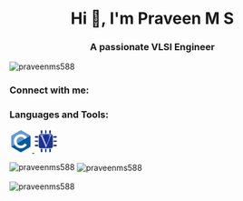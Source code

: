 <h1 align="center">Hi 👋, I'm Praveen M S</h1>
<h3 align="center">A passionate VLSI Engineer</h3>

<p align="left"> 
  <img src="https://komarev.com/ghpvc/?username=praveenms588&label=Profile%20views&color=0e75b6&style=flat" alt="praveenms588" /> 
</p>

<h3 align="left">Connect with me:</h3>
<p align="left">
  <!-- You can add links or icons for your social media here -->
</p>

<h3 align="left">Languages and Tools:</h3>
<p align="left">
  <a href="https://www.cprogramming.com/" target="_blank" rel="noreferrer">
    <img src="https://raw.githubusercontent.com/devicons/devicon/master/icons/c/c-original.svg" alt="c" width="40" height="40"/>
  </a>
  <a href="https://www.verilog.com/" target="_blank" rel="noreferrer">
    <img src="https://raw.githubusercontent.com/devicons/devicon/master/icons/verilog/verilog-original.svg" alt="verilog" width="40" height="40"/>
  </a>
</p>

<p><img align="left" src="https://github-readme-stats.vercel.app/api/top-langs?username=praveenms588&show_icons=true&locale=en&layout=compact" alt="praveenms588" /></p>

<p>&nbsp;<img align="center" src="https://github-readme-stats.vercel.app/api?username=praveenms588&show_icons=true&locale=en" alt="praveenms588" /></p>

<p><img align="center" src="https://github-readme-streak-stats.herokuapp.com/?user=praveenms588&" alt="praveenms588" /></p>
